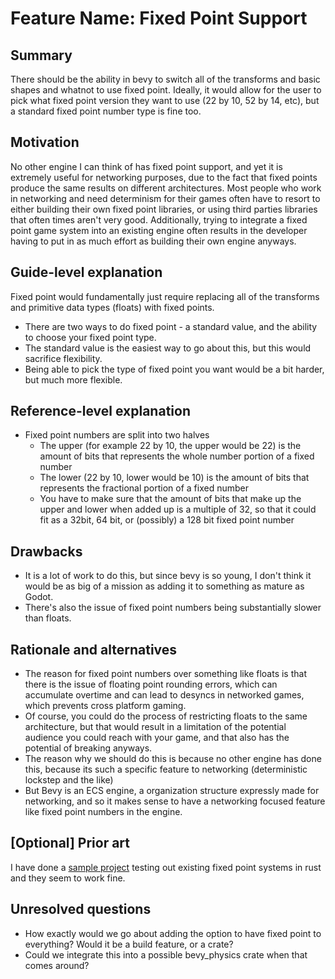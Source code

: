 # Feature Name: Fixed Point Support

## Summary

There should be the ability in bevy to switch all of the transforms and basic shapes and whatnot to use fixed point. Ideally, it would allow for the user to pick what fixed point version they want to use (22 by 10, 52 by 14, etc), but a standard fixed point number type is fine too.

## Motivation

No other engine I can think of has fixed point support, and yet it is extremely useful for networking purposes, due to the fact that fixed points produce the same results on different architectures. Most people who work in networking and need determinism for their games often have to resort to either building their own fixed point libraries, or using third parties libraries that often times aren't very good. Additionally, trying to integrate a fixed point game system into an existing engine often results in the developer having to put in as much effort as building their own engine anyways.

## Guide-level explanation

Fixed point would fundamentally just require replacing all of the transforms and primitive data types (floats) with fixed points.

- There are two ways to do fixed point - a standard value, and the ability to choose your fixed point type.
- The standard value is the easiest way to go about this, but this would sacrifice flexibility.
- Being able to pick the type of fixed point you want would be a bit harder, but much more flexible.

## Reference-level explanation

* Fixed point numbers are split into two halves
  * The upper (for example 22 by 10, the upper would be 22) is the amount of bits that represents the whole number portion of a fixed number
  * The lower (22 by 10, lower would be 10) is the amount of bits that represents the fractional portion of a fixed number
  * You have to make sure that the amount of bits that make up the upper and lower when added up is a multiple of 32, so that it could fit as a 32bit, 64 bit, or (possibly) a 128 bit fixed point number

## Drawbacks

* It is a lot of work to do this, but since bevy is so young, I don't think it would be as big of a mission as adding it to something as mature as Godot.
* There's also the issue of fixed point numbers being substantially slower than floats.

## Rationale and alternatives

- The reason for fixed point numbers over something like floats is that there is the issue of floating point rounding errors, which can accumulate overtime and can lead to desyncs in networked games, which prevents cross platform gaming.
- Of course, you could do the process of restricting floats to the same architecture, but that would result in a limitation of the potential audience you could reach with your game, and that also has the potential of breaking anyways.
- The reason why we should do this is because no other engine has done this, because its such a specific feature to networking (deterministic lockstep and the like)
- But Bevy is an ECS engine, a organization structure expressly made for networking, and so it makes sense to have a networking focused feature like fixed point numbers in the engine.

## \[Optional\] Prior art

I have done a [sample project](https://github.com/ValorZard/FixedPhysics.rs) testing out existing fixed point systems in rust and they seem to work fine.

## Unresolved questions

- How exactly would we go about adding the option to have fixed point to everything? Would it be a build feature, or a crate?
- Could we integrate this into a possible bevy_physics crate when that comes around?


